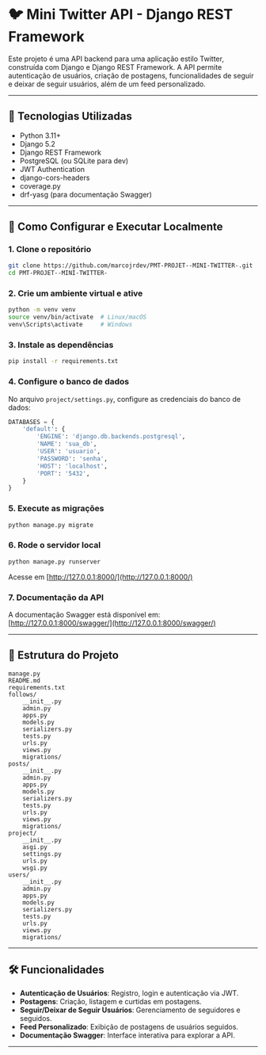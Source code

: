 # 🐦 Mini Twitter API - Django REST Framework

Este projeto é uma API backend para uma aplicação estilo Twitter, construída com Django e Django REST Framework. A API permite autenticação de usuários, criação de postagens, funcionalidades de seguir e deixar de seguir usuários, além de um feed personalizado.

---

## 🔧 Tecnologias Utilizadas

- Python 3.11+
- Django 5.2
- Django REST Framework
- PostgreSQL (ou SQLite para dev)
- JWT Authentication
- django-cors-headers
- coverage.py
- drf-yasg (para documentação Swagger)

---

## 🚀 Como Configurar e Executar Localmente

### 1. Clone o repositório

```bash
git clone https://github.com/marcojrdev/PMT-PROJET--MINI-TWITTER-.git
cd PMT-PROJET--MINI-TWITTER-
```

### 2. Crie um ambiente virtual e ative

```bash
python -m venv venv
source venv/bin/activate  # Linux/macOS
venv\Scripts\activate     # Windows
```

### 3. Instale as dependências

```bash
pip install -r requirements.txt
```

### 4. Configure o banco de dados

No arquivo `project/settings.py`, configure as credenciais do banco de dados:

```python
DATABASES = {
    'default': {
        'ENGINE': 'django.db.backends.postgresql',
        'NAME': 'sua_db',
        'USER': 'usuario',
        'PASSWORD': 'senha',
        'HOST': 'localhost',
        'PORT': '5432',
    }
}
```

### 5. Execute as migrações

```bash
python manage.py migrate
```

### 6. Rode o servidor local

```bash
python manage.py runserver
```

Acesse em [http://127.0.0.1:8000/](http://127.0.0.1:8000/)

### 7. Documentação da API

A documentação Swagger está disponível em: [http://127.0.0.1:8000/swagger/](http://127.0.0.1:8000/swagger/)

---

## 📂 Estrutura do Projeto

```plaintext
manage.py
README.md
requirements.txt
follows/
    __init__.py
    admin.py
    apps.py
    models.py
    serializers.py
    tests.py
    urls.py
    views.py
    migrations/
posts/
    __init__.py
    admin.py
    apps.py
    models.py
    serializers.py
    tests.py
    urls.py
    views.py
    migrations/
project/
    __init__.py
    asgi.py
    settings.py
    urls.py
    wsgi.py
users/
    __init__.py
    admin.py
    apps.py
    models.py
    serializers.py
    tests.py
    urls.py
    views.py
    migrations/
```

---

## 🛠️ Funcionalidades

- **Autenticação de Usuários**: Registro, login e autenticação via JWT.
- **Postagens**: Criação, listagem e curtidas em postagens.
- **Seguir/Deixar de Seguir Usuários**: Gerenciamento de seguidores e seguidos.
- **Feed Personalizado**: Exibição de postagens de usuários seguidos.
- **Documentação Swagger**: Interface interativa para explorar a API.

---

